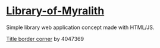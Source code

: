 # [Library-of-Myralith](https://kylebuii.github.io/Library-of-Myralith/)
Simple library web application concept made with HTML/JS.

[Title border corner](https://pixabay.com/illustrations/scroll-antique-gold-elegant-1976185/) by 4047369